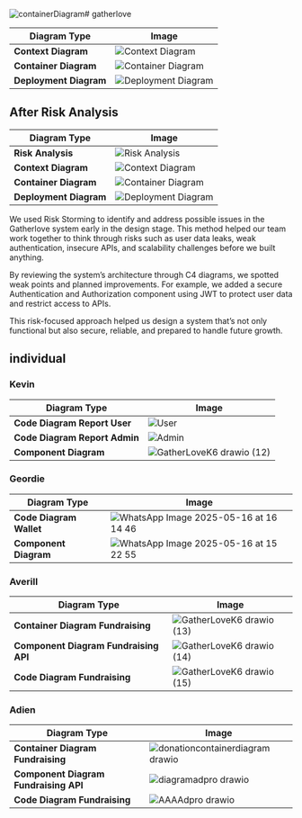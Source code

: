 ![containerDiagram](https://github.com/user-attachments/assets/8df75c17-baf5-44c3-b64d-a11841bb8662)# gatherlove

| Diagram Type       | Image |
|--------------------|-------|
| **Context Diagram** | ![Context Diagram](https://github.com/user-attachments/assets/b46e216b-775f-4af5-a887-b62cf9590057)|
| **Container Diagram** | ![Container Diagram](https://github.com/user-attachments/assets/fe23abe2-d556-49b3-b9c5-04181ce5970e)|
| **Deployment Diagram** | ![Deployment Diagram](https://github.com/user-attachments/assets/32c0df8a-2883-4bbc-b19a-153a7e6b6e69)|


## After Risk Analysis

| Diagram Type         | Image |
|----------------------|-------|
| **Risk Analysis**     | ![Risk Analysis](https://github.com/user-attachments/assets/41e536a0-eeed-41f0-96f8-7d701bf3830a)|
| **Context Diagram**   | ![Context Diagram](https://github.com/user-attachments/assets/689536eb-88d5-4b0d-ae7c-2626f3e51e0d)|
| **Container Diagram** | ![Container Diagram](https://github.com/user-attachments/assets/1a6a4c11-a5ea-4a16-86b8-3b28bddfda78)|
| **Deployment Diagram**| ![Deployment Diagram](https://github.com/user-attachments/assets/27a37f70-c370-4f37-bb5d-76c4ce5e6811)|

We used Risk Storming to identify and address possible issues in the Gatherlove system early in the design stage. This method helped our team work together to think through risks such as user data leaks, weak authentication, insecure APIs, and scalability challenges before we built anything.

By reviewing the system’s architecture through C4 diagrams, we spotted weak points and planned improvements. For example, we added a secure Authentication and Authorization component using JWT to protect user data and restrict access to APIs.

This risk-focused approach helped us design a system that’s not only functional but also secure, reliable, and prepared to handle future growth.

## individual
### Kevin
| Diagram Type         | Image |
|----------------------|-------|
| **Code Diagram Report User**     | ![User](https://github.com/user-attachments/assets/7b18257e-0880-4e58-81ad-83977c60d8f5)|
| **Code Diagram Report Admin**     | ![Admin](https://github.com/user-attachments/assets/1b522bde-4256-4cfc-9bfb-a73325b4cc83)|
| **Component Diagram**|![GatherLoveK6 drawio (12)](https://github.com/user-attachments/assets/c0874e77-4ee5-47a4-ba1e-ff7a14bcbf7a)|

### Geordie
| Diagram Type         | Image |
|----------------------|-------|
| **Code Diagram Wallet**|![WhatsApp Image 2025-05-16 at 16 14 46](https://github.com/user-attachments/assets/a0a1f839-4dcb-4f15-ba3d-4159867b93df)|
| **Component Diagram**|![WhatsApp Image 2025-05-16 at 15 22 55](https://github.com/user-attachments/assets/6facbe23-41cb-4218-a38e-3b12e465e9f8)|

### Averill
| Diagram Type         | Image |
|----------------------|-------|
| **Container Diagram Fundraising** | ![GatherLoveK6 drawio (13)](https://github.com/user-attachments/assets/203fd758-49d9-4a10-96fd-0fa89811dc83) |
| **Component Diagram Fundraising API** | ![GatherLoveK6 drawio (14)](https://github.com/user-attachments/assets/9f57e60b-5cfa-4755-abe3-52506358cae7) | 
| **Code Diagram Fundraising** | ![GatherLoveK6 drawio (15)](https://github.com/user-attachments/assets/eb2cbe8e-55a4-4964-9d78-44953cbd7da2) |


### Adien
| Diagram Type         | Image |
|----------------------|-------|
| **Container Diagram Fundraising** | ![donationcontainerdiagram drawio](https://github.com/user-attachments/assets/5abdc6f1-139b-4ab1-84df-26365db659e8)  |
| **Component Diagram Fundraising API** | ![diagramadpro drawio](https://github.com/user-attachments/assets/d5ae0146-5057-4481-83c1-fb511f5ba906) | 
| **Code Diagram Fundraising** | ![AAAAdpro drawio](https://github.com/user-attachments/assets/683dbd4b-d40c-4eec-9ee4-775a4c809f4b) |

